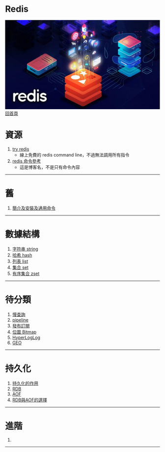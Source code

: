 Redis
===
![](./hero.jpg)
[回首頁](https://github.com/frank575/nn/)

# 資源

1. [try redis](https://try.redis.io/)
   * 線上免費的 redis command line，不過無法調用所有指令
2. [redis 命令參考](http://redisdoc.com/index.html)
   * 這是博客名，不是只有命令內容

---

# 舊 

1. [簡介及安裝及通用命令](./mds/舊/簡介及安裝及通用命令.md)

---

# 數據結構

1. [字符串 string](./mds/數據結構/字符串string.md)
2. [哈希 hash](./mds/數據結構/哈希hash.md)
3. [列表 list](./mds/數據結構/列表list.md)
4. [集合 set](./mds/數據結構/集合set.md)
5. [有序集合 zset](./mds/數據結構/有序集合zset.md)

---

# 待分類

1. [慢查詢](./mds/待分類/慢查詢.md)
2. [pipeline](./mds/待分類/pipeline.md)
3. [發布訂閱](./mds/待分類/發布訂閱.md)
4. [位圖 Bitmap](./mds/待分類/位圖bitmap.md)
5. [HyperLogLog](./mds/待分類/HyperLogLog.md)
6. [GEO](./mds/待分類/GEO.md)

---

# 持久化

1. [持久化的作用](./mds/持久化/持久化的作用.md)
2. [RDB](./mds/持久化/RDB.md)
3. [AOF](./mds/持久化/AOF.md)
7. [RDB與AOF的選擇](./mds/持久化/RDB與AOF的選擇.md)

---

# 進階

1. []()

---
